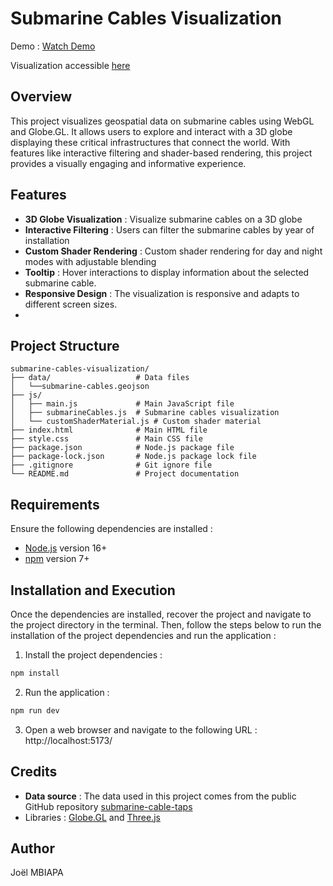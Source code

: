 # Submarine Cables Visualization
Demo : [Watch Demo](https://youtu.be/98CntlCywEg)

Visualization accessible [here](https://personne73.github.io/submarine-cables-globe/)

## Overview
This project visualizes geospatial data on submarine cables using WebGL and Globe.GL. 
It allows users to explore and interact with a 3D globe displaying these critical infrastructures 
that connect the world. With features like interactive filtering and shader-based rendering, 
this project provides a visually engaging and informative experience.

## Features
- **3D Globe Visualization** : Visualize submarine cables on a 3D globe
- **Interactive Filtering** : Users can filter the submarine cables by year of installation
- **Custom Shader Rendering** : Custom shader rendering for day and night modes with adjustable blending
- **Tooltip** : Hover interactions to display information about the selected submarine cable.
- **Responsive Design** : The visualization is responsive and adapts to different screen sizes.
- 
## Project Structure
```
submarine-cables-visualization/
├── data/                   # Data files
│   └──submarine-cables.geojson
├── js/                    
│   ├── main.js             # Main JavaScript file
│   ├── submarineCables.js  # Submarine cables visualization
│   └── customShaderMaterial.js # Custom shader material
├── index.html              # Main HTML file
├── style.css               # Main CSS file
├── package.json            # Node.js package file
├── package-lock.json       # Node.js package lock file
├── .gitignore              # Git ignore file
└── README.md               # Project documentation
```

## Requirements
Ensure the following dependencies are installed :

- [Node.js](https://nodejs.org/) version 16+
- [npm](https://www.npmjs.com/) version 7+

## Installation and Execution
Once the dependencies are installed, recover the project and navigate to the project directory in the terminal.
Then, follow the steps below to run the installation of the project dependencies and run the application :

1. Install the project dependencies :
```bash
npm install
```
2. Run the application :
```bash
npm run dev
```
3. Open a web browser and navigate to the following URL : http://localhost:5173/

## Credits
- **Data source** : The data used in this project comes from the public GitHub repository 
[submarine-cable-taps](https://github.com/lifewinning/submarine-cable-taps/blob/master/data/submarine_cables.geojson?short_path=0cdada6)
- Libraries : [Globe.GL](https://globe.gl/) and [Three.js](https://threejs.org/)

## Author
Joël MBIAPA
